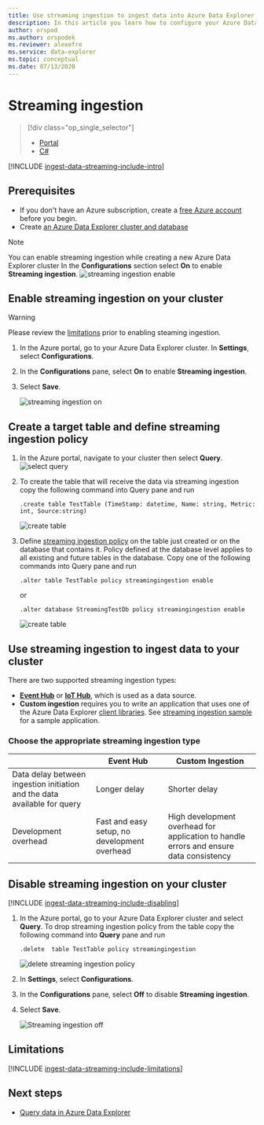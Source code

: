```yaml
---
title: Use streaming ingestion to ingest data into Azure Data Explorer
description: In this article you learn how to configure your Azure Data Explorer cluster using Azure Portal and start loading data with streaming ingestion.
author: orspod
ms.author: orspodek
ms.reviewer: alexefro
ms.service: data-explorer
ms.topic: conceptual
ms.date: 07/13/2020
---
```


# Streaming ingestion

> [!div class="op_single_selector"]
> * [Portal](ingest-data-streaming.md)
> * [C#](ingest-data-streaming-csharp.md)

[!INCLUDE [ingest-data-streaming-include-intro](includes/ingest-data-streaming-include-intro.md)]

## Prerequisites

* If you don't have an Azure subscription, create a [free Azure account](https://azure.microsoft.com/free/) before you begin.
* Create [an Azure Data Explorer cluster and database](create-cluster-database-portal.md)
> [!NOTE]
>You can enable streaming ingestion while creating a new Azure Data Explorer cluster
>In the **Configurations** section select **On** to enable **Streaming ingestion**.
>![streaming ingestion enable](media/ingest-data-streaming/cluster-creation-enable-streaming.png)

## Enable streaming ingestion on your cluster

> [!WARNING]
> Please review the [limitations](#limitations) prior to enabling steaming ingestion.

1. In the Azure portal, go to your Azure Data Explorer cluster. In **Settings**, select **Configurations**. 
1. In the **Configurations** pane, select **On** to enable **Streaming ingestion**.
1. Select **Save**.
 
    ![streaming ingestion on](media/ingest-data-streaming/streaming-ingestion-on.png)

## Create a target table and define streaming ingestion policy

1. In the Azure portal, navigate to your cluster then select **Query**.
![select query](media/ingest-data-streaming/cluster-select-query-tab.png) 

1. To create the table that will receive the data via streaming ingestion copy the following command into Query pane and run
    ```Kusto
    .create table TestTable (TimeStamp: datetime, Name: string, Metric: int, Source:string)
    ```
    ![create table](media/ingest-data-streaming/create-table.png) 

1. Define [streaming ingestion policy](kusto/management/streamingingestionpolicy.md) on the table just created or on the database that contains it. Policy defined at the database level applies to all existing and future tables in the database. Copy one of the following commands into Query pane and run
    ```kusto
    .alter table TestTable policy streamingingestion enable
    ```
    or
    ```kusto
    .alter database StreamingTestDb policy streamingingestion enable
    ```
    ![create table](media/ingest-data-streaming/define-streamingingestion-policy.png) 


## Use streaming ingestion to ingest data to your cluster

There are two supported streaming ingestion types:

* [**Event Hub**](ingest-data-event-hub.md) or [**IoT Hub**](ingest-data-iot-hub.md), which is used as a data source.
* **Custom ingestion** requires you to write an application that uses one of the Azure Data Explorer [client libraries](kusto/api/client-libraries.md). See [streaming ingestion sample](https://github.com/Azure/azure-kusto-samples-dotnet/tree/master/client/StreamingIngestionSample) for a sample application.

### Choose the appropriate streaming ingestion type

|   |Event Hub  |Custom Ingestion|
|---------|---------|---------|
|Data delay between ingestion initiation and the data available for query   |    Longer delay     |   Shorter delay      |
|Development overhead    |   Fast and easy setup, no development overhead    |   High development overhead for application to handle errors and ensure data consistency     |

## Disable streaming ingestion on your cluster

[!INCLUDE [ingest-data-streaming-include-disabling](includes/ingest-data-streaming-include-disabling.md)]
1. In the Azure portal, go to your Azure Data Explorer cluster and select **Query**.
To drop streaming ingestion policy from the table copy the following command into **Query** pane and run
    ```Kusto
    .delete  table TestTable policy streamingingestion 
    ```
    ![delete streaming ingestion policy](media/ingest-data-streaming/delete-streamingingestion-policy.png)

1. In **Settings**, select **Configurations**.
1. In the **Configurations** pane, select **Off** to disable **Streaming ingestion**.
1. Select **Save**.

    ![Streaming ingestion off](media/ingest-data-streaming/streaming-ingestion-off.png)

## Limitations

[!INCLUDE [ingest-data-streaming-include-limitations](includes/ingest-data-streaming-include-limitations.md)]

## Next steps

* [Query data in Azure Data Explorer](web-query-data.md)
